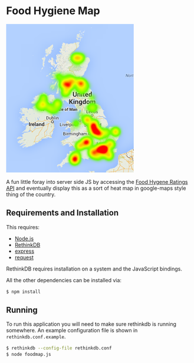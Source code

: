 # Food Hygiene Map

![Example Heatmap](extra/heatmap.png)

A fun little foray into server side JS by accessing the [Food Hygene Ratings
API](http://api.ratings.food.gov.uk/) and eventually display this as a sort of
heat map in google-maps style thing of the country.

## Requirements and Installation

This requires:

* [Node.js](http://nodejs.org)
* [RethinkDB](http://rethinkdb.com)
* [express](http://expressjs.com)
* [request](https://github.com/mikeal/request)

RethinkDB requires installation on a system and the JavaScript bindings.

All the other dependencies can be installed via:

```sh
$ npm install
```


## Running

To run this application you will need to make sure rethinkdb is running
somewhere. An example configuration file is shown in
`rethinkdb.conf.example`.

```sh
$ rethinkdb --config-file rethinkdb.conf
$ node foodmap.js
```
